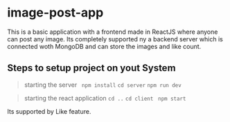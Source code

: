 # image-post-app

This is a basic application with a frontend made in ReactJS where anyone can post any image.
Its completely supported ny a backend server which is connected woth MongoDB and can store the images and like count.

## Steps to setup project on yout System

> starting the server
` 
npm install
`
`
cd server
`
`npm run dev` 

> starting the react application
`cd ..`
`cd client ` 
`npm start`



Its supported by Like feature.
